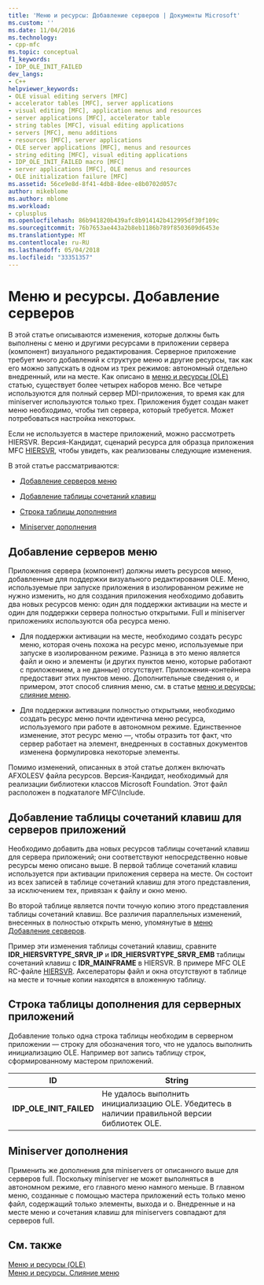```yaml
---
title: 'Меню и ресурсы: Добавление серверов | Документы Microsoft'
ms.custom: ''
ms.date: 11/04/2016
ms.technology:
- cpp-mfc
ms.topic: conceptual
f1_keywords:
- IDP_OLE_INIT_FAILED
dev_langs:
- C++
helpviewer_keywords:
- OLE visual editing servers [MFC]
- accelerator tables [MFC], server applications
- visual editing [MFC], application menus and resources
- server applications [MFC], accelerator table
- string tables [MFC], visual editing applications
- servers [MFC], menu additions
- resources [MFC], server applications
- OLE server applications [MFC], menus and resources
- string editing [MFC], visual editing applications
- IDP_OLE_INIT_FAILED macro [MFC]
- server applications [MFC], OLE menus and resources
- OLE initialization failure [MFC]
ms.assetid: 56ce9e8d-8f41-4db8-8dee-e8b0702d057c
author: mikeblome
ms.author: mblome
ms.workload:
- cplusplus
ms.openlocfilehash: 86b941820b439afc8b914142b412995df30f109c
ms.sourcegitcommit: 76b7653ae443a2b8eb1186b789f8503609d6453e
ms.translationtype: MT
ms.contentlocale: ru-RU
ms.lasthandoff: 05/04/2018
ms.locfileid: "33351357"
---
```

# <a name="menus-and-resources-server-additions"></a>Меню и ресурсы. Добавление серверов
В этой статье описываются изменения, которые должны быть выполнены с меню и другими ресурсами в приложении сервера (компонент) визуального редактирования. Серверное приложение требует много добавлений к структуре меню и другие ресурсы, так как его можно запускать в одном из трех режимов: автономный отдельно внедренный, или на месте. Как описано в [меню и ресурсы (OLE)](../mfc/menus-and-resources-ole.md) статью, существует более четырех наборов меню. Все четыре используются для полный сервер MDI-приложения, то время как для miniserver используются только трех. Приложения будет создан макет меню необходимо, чтобы тип сервера, который требуется. Может потребоваться настройка некоторых.  
  
 Если не используется в мастере приложений, можно рассмотреть HIERSVR. Версия-Кандидат, сценарий ресурса для образца приложения MFC [HIERSVR](../visual-cpp-samples.md), чтобы увидеть, как реализованы следующие изменения.  
  
 В этой статье рассматриваются:  
  
-   [Добавление серверов меню](#_core_server_menu_additions)  
  
-   [Добавление таблицы сочетаний клавиш](#_core_server_application_accelerator_table_additions)  
  
-   [Строка таблицы дополнения](../mfc/menus-and-resources-container-additions.md)  
  
-   [Miniserver дополнения](#_core_mini.2d.server_additions)  
  
##  <a name="_core_server_menu_additions"></a> Добавление серверов меню  
 Приложения сервера (компонент) должны иметь ресурсов меню, добавленные для поддержки визуального редактирования OLE. Меню, используемые при запуске приложения в изолированном режиме не нужно изменить, но для создания приложения необходимо добавить два новых ресурсов меню: один для поддержки активации на месте и один для поддержки сервера полностью открытыми. Full и miniserver приложениях используются оба ресурса меню.  
  
-   Для поддержки активации на месте, необходимо создать ресурс меню, которая очень похожа на ресурс меню, используемые при запуске в изолированном режиме. Разница в это меню является файл и окно и элементы (и других пунктов меню, которые работают с приложением, а не данные) отсутствует. Приложения-контейнера предоставит этих пунктов меню. Дополнительные сведения о, и примером, этот способ слияния меню, см. в статье [меню и ресурсы: слияние меню](../mfc/menus-and-resources-menu-merging.md).  
  
-   Для поддержки активации полностью открытыми, необходимо создать ресурс меню почти идентична меню ресурса, используемого при работе в автономном режиме. Единственное изменение, этот ресурс меню —, чтобы отразить тот факт, что сервер работает на элемент, внедренных в составных документов изменена формулировка некоторые элементы.  
  
 Помимо изменений, описанных в этой статье должен включать AFXOLESV файла ресурсов. Версия-Кандидат, необходимый для реализации библиотеки классов Microsoft Foundation. Этот файл расположен в подкаталоге MFC\Include.  
  
##  <a name="_core_server_application_accelerator_table_additions"></a> Добавление таблицы сочетаний клавиш для серверов приложений  
 Необходимо добавить два новых ресурсов таблицы сочетаний клавиш для сервера приложений; они соответствуют непосредственно новые ресурсы меню описано выше. В первой таблице сочетаний клавиш используется при активации приложения сервера на месте. Он состоит из всех записей в таблице сочетаний клавиш для этого представления, за исключением тех, привязан к файлу и окно меню.  
  
 Во второй таблице является почти точную копию этого представления таблицы сочетаний клавиш. Все различия параллельных изменений, внесенных в полностью открыть меню, упомянутые в [меню Добавление серверов](#_core_server_menu_additions).  
  
 Пример эти изменения таблицы сочетаний клавиш, сравните **IDR_HIERSVRTYPE_SRVR_IP** и **IDR_HIERSVRTYPE_SRVR_EMB** таблицы сочетаний клавиш с **IDR_MAINFRAME** в HIERSVR. В примере MFC OLE RC-файле [HIERSVR](../visual-cpp-samples.md). Акселераторы файл и окна отсутствуют в таблице на месте и точные копии находятся в вложенную таблицу.  
  
##  <a name="_core_string_table_additions_for_server_applications"></a> Строка таблицы дополнения для серверных приложений  
 Добавление только одна строка таблицы необходим в серверном приложении — строку для обозначения того, что не удалось выполнить инициализацию OLE. Например вот запись таблицу строк, сформированному мастером приложений.  
  
|ID|String|  
|--------|------------|  
|**IDP_OLE_INIT_FAILED**|Не удалось выполнить инициализацию OLE. Убедитесь в наличии правильной версии библиотек OLE.|  
  
##  <a name="_core_mini.2d.server_additions"></a> Miniserver дополнения  
 Применить же дополнения для miniservers от описанного выше для серверов full. Поскольку miniserver не может выполняться в автономном режиме, его главного меню намного меньше. В главном меню, созданные с помощью мастера приложений есть только меню файл, содержащий только элементы, выхода и о. Внедренные и на месте меню и сочетания клавиш для miniservers совпадают для серверов full.  
  
## <a name="see-also"></a>См. также  
 [Меню и ресурсы (OLE)](../mfc/menus-and-resources-ole.md)   
 [Меню и ресурсы. Слияние меню](../mfc/menus-and-resources-menu-merging.md)

